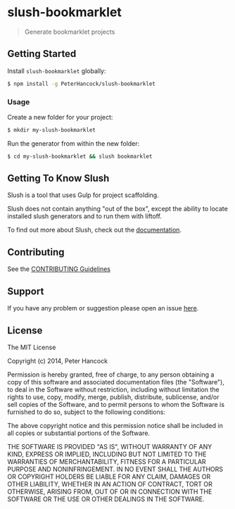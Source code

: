 # slush-bookmarklet

> Generate bookmarklet projects


## Getting Started

Install `slush-bookmarklet` globally:

```bash
$ npm install -g PeterHancock/slush-bookmarklet
```

### Usage

Create a new folder for your project:

```bash
$ mkdir my-slush-bookmarklet
```

Run the generator from within the new folder:

```bash
$ cd my-slush-bookmarklet && slush bookmarklet
```

## Getting To Know Slush

Slush is a tool that uses Gulp for project scaffolding.

Slush does not contain anything "out of the box", except the ability to locate installed slush generators and to run them with liftoff.

To find out more about Slush, check out the [documentation](https://github.com/klei/slush).

## Contributing

See the [CONTRIBUTING Guidelines](https://github.com/peterhancock/slush-bookmarklet/blob/master/CONTRIBUTING.md)

## Support
If you have any problem or suggestion please open an issue [here](https://github.com/peterhancock/slush-bookmarklet/issues).

## License 

The MIT License

Copyright (c) 2014, Peter Hancock

Permission is hereby granted, free of charge, to any person
obtaining a copy of this software and associated documentation
files (the "Software"), to deal in the Software without
restriction, including without limitation the rights to use,
copy, modify, merge, publish, distribute, sublicense, and/or sell
copies of the Software, and to permit persons to whom the
Software is furnished to do so, subject to the following
conditions:

The above copyright notice and this permission notice shall be
included in all copies or substantial portions of the Software.

THE SOFTWARE IS PROVIDED "AS IS", WITHOUT WARRANTY OF ANY KIND,
EXPRESS OR IMPLIED, INCLUDING BUT NOT LIMITED TO THE WARRANTIES
OF MERCHANTABILITY, FITNESS FOR A PARTICULAR PURPOSE AND
NONINFRINGEMENT. IN NO EVENT SHALL THE AUTHORS OR COPYRIGHT
HOLDERS BE LIABLE FOR ANY CLAIM, DAMAGES OR OTHER LIABILITY,
WHETHER IN AN ACTION OF CONTRACT, TORT OR OTHERWISE, ARISING
FROM, OUT OF OR IN CONNECTION WITH THE SOFTWARE OR THE USE OR
OTHER DEALINGS IN THE SOFTWARE.


